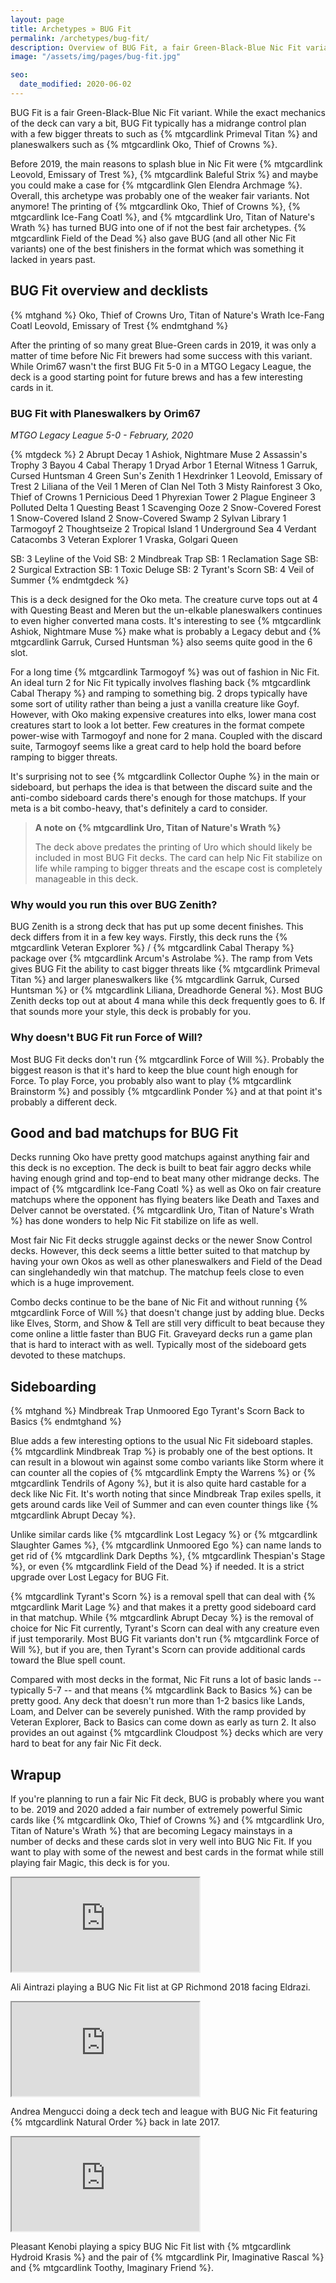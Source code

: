 ```yaml
---
layout: page
title: Archetypes » BUG Fit
permalink: /archetypes/bug-fit/
description: Overview of BUG Fit, a fair Green-Black-Blue Nic Fit variant. Read more about the key cards in this deck, get recent deck lists, and learn to play this Nic Fit archetype.
image: "/assets/img/pages/bug-fit.jpg"

seo:
  date_modified: 2020-06-02
---
```


BUG Fit is a fair Green-Black-Blue Nic Fit variant.
While the exact mechanics of the deck can vary a bit, BUG Fit typically has a midrange control plan
with a few bigger threats to such as {% mtgcardlink Primeval Titan %} and planeswalkers such as {% mtgcardlink Oko, Thief of Crowns %}.

Before 2019, the main reasons to splash blue in Nic Fit were {% mtgcardlink Leovold, Emissary of Trest %},
{% mtgcardlink Baleful Strix %} and maybe you could make a case for {% mtgcardlink Glen Elendra Archmage %}.
Overall, this archetype was probably one of the weaker fair variants.
Not anymore!
The printing of {% mtgcardlink Oko, Thief of Crowns %}, {% mtgcardlink Ice-Fang Coatl %}, and {% mtgcardlink Uro, Titan of Nature's Wrath %}
has turned BUG into one of if not the best fair archetypes.
{% mtgcardlink Field of the Dead %} also gave BUG (and all other Nic Fit variants) one of the best finishers in the format
which was something it lacked in years past.


## BUG Fit overview and decklists

{% mtghand %}
Oko, Thief of Crowns
Uro, Titan of Nature's Wrath
Ice-Fang Coatl
Leovold, Emissary of Trest
{% endmtghand %}


After the printing of so many great Blue-Green cards in 2019,
it was only a matter of time before Nic Fit brewers had some success with this variant.
While Orim67 wasn't the first BUG Fit 5-0 in a MTGO Legacy League, the deck is a good starting point for future brews
and has a few interesting cards in it.

### BUG Fit with Planeswalkers by Orim67

*MTGO Legacy League 5-0 - February, 2020*

{% mtgdeck %}
2 Abrupt Decay
1 Ashiok, Nightmare Muse
2 Assassin's Trophy
3 Bayou
4 Cabal Therapy
1 Dryad Arbor
1 Eternal Witness
1 Garruk, Cursed Huntsman
4 Green Sun's Zenith
1 Hexdrinker
1 Leovold, Emissary of Trest
2 Liliana of the Veil
1 Meren of Clan Nel Toth
3 Misty Rainforest
3 Oko, Thief of Crowns
1 Pernicious Deed
1 Phyrexian Tower
2 Plague Engineer
3 Polluted Delta
1 Questing Beast
1 Scavenging Ooze
2 Snow-Covered Forest
1 Snow-Covered Island
2 Snow-Covered Swamp
2 Sylvan Library
1 Tarmogoyf
2 Thoughtseize
2 Tropical Island
1 Underground Sea
4 Verdant Catacombs
3 Veteran Explorer
1 Vraska, Golgari Queen

SB: 3 Leyline of the Void
SB: 2 Mindbreak Trap
SB: 1 Reclamation Sage
SB: 2 Surgical Extraction
SB: 1 Toxic Deluge
SB: 2 Tyrant's Scorn
SB: 4 Veil of Summer
{% endmtgdeck %}

This is a deck designed for the Oko meta.
The creature curve tops out at 4 with Questing Beast and Meren
but the un-elkable planeswalkers continues to even higher converted mana costs.
It's interesting to see {% mtgcardlink Ashiok, Nightmare Muse %} make what is probably a Legacy debut
and {% mtgcardlink Garruk, Cursed Huntsman %} also seems quite good in the 6 slot.

For a long time {% mtgcardlink Tarmogoyf %} was out of fashion in Nic Fit.
An ideal turn 2 for Nic Fit typically involves flashing back {% mtgcardlink Cabal Therapy %} and ramping to something big.
2 drops typically have some sort of utility rather than being a just a vanilla creature like Goyf.
However, with Oko making expensive creatures into elks, lower mana cost creatures start to look a lot better.
Few creatures in the format compete power-wise with Tarmogoyf and none for 2 mana.
Coupled with the discard suite, Tarmogoyf seems like a great card to help hold the board before ramping to bigger threats.

It's surprising not to see {% mtgcardlink Collector Ouphe %} in the main or sideboard,
but perhaps the idea is that between the discard suite and the anti-combo sideboard cards
there's enough for those matchups.
If your meta is a bit combo-heavy, that's definitely a card to consider.

> **A note on {% mtgcardlink Uro, Titan of Nature's Wrath %}**
>
> The deck above predates the printing of Uro which should likely be included in most BUG Fit decks.
> The card can help Nic Fit stabilize on life while ramping to bigger threats
> and the escape cost is completely manageable in this deck.


### Why would you run this over BUG Zenith?

BUG Zenith is a strong deck that has put up some decent finishes.
This deck differs from it in a few key ways.
Firstly, this deck runs the {% mtgcardlink Veteran Explorer %} / {% mtgcardlink Cabal Therapy %} package
over {% mtgcardlink Arcum's Astrolabe %}.
The ramp from Vets gives BUG Fit the ability to cast bigger threats like {% mtgcardlink Primeval Titan %}
and larger planeswalkers like {% mtgcardlink Garruk, Cursed Huntsman %} or {% mtgcardlink Liliana, Dreadhorde General %}.
Most BUG Zenith decks top out at about 4 mana while this deck frequently goes to 6.
If that sounds more your style, this deck is probably for you.


### Why doesn't BUG Fit run Force of Will?

Most BUG Fit decks don't run {% mtgcardlink Force of Will %}.
Probably the biggest reason is that it's hard to keep the blue count high enough for Force.
To play Force, you probably also want to play {% mtgcardlink Brainstorm %} and possibly {% mtgcardlink Ponder %}
and at that point it's probably a different deck.


## Good and bad matchups for BUG Fit

Decks running Oko have pretty good matchups against anything fair and this deck is no exception.
The deck is built to beat fair aggro decks while having enough grind and top-end to beat many other midrange decks.
The impact of {% mtgcardlink Ice-Fang Coatl %} as well as Oko on fair creature matchups
where the opponent has flying beaters like Death and Taxes and Delver cannot be overstated.
{% mtgcardlink Uro, Titan of Nature's Wrath %} has done wonders to help Nic Fit stabilize on life as well.

Most fair Nic Fit decks struggle against decks or the newer Snow Control decks.
However, this deck seems a little better suited to that matchup
by having your own Okos as well as other planeswalkers and Field of the Dead can singlehandedly win that matchup.
The matchup feels close to even which is a huge improvement.

Combo decks continue to be the bane of Nic Fit
and without running {% mtgcardlink Force of Will %} that doesn't change just by adding blue.
Decks like Elves, Storm, and Show & Tell are still very difficult to beat because they come online a little faster than BUG Fit.
Graveyard decks run a game plan that is hard to interact with as well.
Typically most of the sideboard gets devoted to these matchups.


## Sideboarding

{% mtghand %}
Mindbreak Trap
Unmoored Ego
Tyrant's Scorn
Back to Basics
{% endmtghand %}

Blue adds a few interesting options to the usual Nic Fit sideboard staples.
{% mtgcardlink Mindbreak Trap %} is probably one of the best options.
It can result in a blowout win against some combo variants like Storm
where it can counter all the copies of {% mtgcardlink Empty the Warrens %} or {% mtgcardlink Tendrils of Agony %},
but it is also quite hard castable for a deck like Nic Fit.
It's worth noting that since Mindbreak Trap exiles spells,
it gets around cards like Veil of Summer and can even counter things like {% mtgcardlink Abrupt Decay %}.

Unlike similar cards like {% mtgcardlink Lost Legacy %} or {% mtgcardlink Slaughter Games %},
{% mtgcardlink Unmoored Ego %} can name lands to get rid of {% mtgcardlink Dark Depths %},
{% mtgcardlink Thespian's Stage %}, or even {% mtgcardlink Field of the Dead %} if needed.
It is a strict upgrade over Lost Legacy for BUG Fit.

{% mtgcardlink Tyrant's Scorn %} is a removal spell that can deal with {% mtgcardlink Marit Lage %}
and that makes it a pretty good sideboard card in that matchup.
While {% mtgcardlink Abrupt Decay %} is the removal of choice for Nic Fit currently,
Tyrant's Scorn can deal with any creature even if just temporarily.
Most BUG Fit variants don't run {% mtgcardlink Force of Will %}, but if you are,
then Tyrant's Scorn can provide additional cards toward the Blue spell count.

Compared with most decks in the format, Nic Fit runs a lot of basic lands -- typically 5-7 --
and that means {% mtgcardlink Back to Basics %} can be pretty good.
Any deck that doesn't run more than 1-2 basics like Lands, Loam, and Delver can be severely punished.
With the ramp provided by Veteran Explorer, Back to Basics can come down as early as turn 2.
It also provides an out against {% mtgcardlink Cloudpost %} decks which are very hard to beat for any fair Nic Fit deck.


## Wrapup

If you're planning to run a fair Nic Fit deck, BUG is probably where you want to be.
2019 and 2020 added a fair number of extremely powerful Simic cards like {% mtgcardlink Oko, Thief of Crowns %}
and {% mtgcardlink Uro, Titan of Nature's Wrath %} that are becoming Legacy mainstays in a number of decks
and these cards slot in very well into BUG Nic Fit.
If you want to play with some of the newest and best cards in the format while still playing fair Magic,
this deck is for you.

<div class="embed-responsive embed-responsive-16by9">
  <iframe class="embed-responsive-item" src="https://www.youtube.com/embed/WoLvRKqLA0Y" allowfullscreen></iframe>
</div>
<p class="text-center small mt-2">Ali Aintrazi playing a BUG Nic Fit list at GP Richmond 2018 facing Eldrazi.</p>

<div class="embed-responsive embed-responsive-16by9">
  <iframe class="embed-responsive-item" src="https://www.youtube.com/embed/xhKS46IORx8" allowfullscreen></iframe>
</div>
<p class="text-center small mt-2">Andrea Mengucci doing a deck tech and league with BUG Nic Fit featuring {% mtgcardlink Natural Order %} back in late 2017.</p>

<div class="embed-responsive embed-responsive-16by9">
  <iframe class="embed-responsive-item" src="https://www.youtube.com/embed/Y5JWZJMwiYA" allowfullscreen></iframe>
</div>
<p class="text-center small mt-2">Pleasant Kenobi playing a spicy BUG Nic Fit list with {% mtgcardlink Hydroid Krasis %} and the pair of {% mtgcardlink Pir, Imaginative Rascal %} and {% mtgcardlink Toothy, Imaginary Friend %}.</p>
